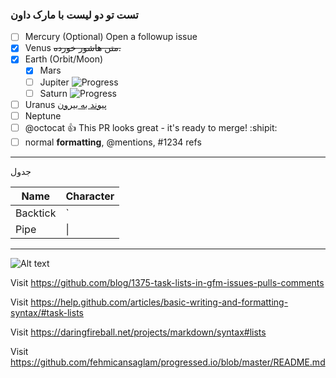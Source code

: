 ### تست تو دو لیست با مارک داون

- [ ] Mercury \(Optional) Open a followup issue
- [x] Venus ~~متن هاشور خورده.~~
- [x] Earth (Orbit/Moon)
  + [x] Mars
  + [ ] Jupiter ![Progress](http://progressed.io/bar/28)
  + [ ] Saturn  ![Progress](http://progressed.io/bar/91?title=done)   
- [ ] Uranus  [پیوند به بیرون](https://pages.github.com/)
- [ ] Neptune
- [ ] @octocat :+1: This PR looks great - it's ready to merge! :shipit:
- [ ] normal **formatting**, @mentions, #1234 refs

------
جدول

| Name     | Character |
| ---      | ---       |
| Backtick | `         |
| Pipe     | \|        |
______

![Alt text](http://www.ptc.co.ir/wp-content/uploads/2015/05/image001.png "Optional title")

Visit https://github.com/blog/1375-task-lists-in-gfm-issues-pulls-comments

Visit https://help.github.com/articles/basic-writing-and-formatting-syntax/#task-lists

Visit https://daringfireball.net/projects/markdown/syntax#lists

Visit https://github.com/fehmicansaglam/progressed.io/blob/master/README.md
